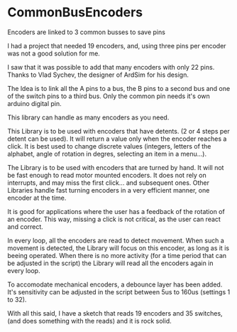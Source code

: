 # CommonBusEncoders
Encoders are linked to 3 common busses to save pins

I had a project that needed 19 encoders, and, using three pins per encoder was not a good solution for me.

I saw that it was possible to add that many encoders with only 22 pins. Thanks to Vlad Sychev, the designer of ArdSim for his design.

The ldea is to link all the A pins to a bus, the B pins to a second bus and one of the switch pins to a third bus. 
Only the common pin needs it's own arduino digital pin.

This library can handle as many encoders as you need. 

This Library is to be used with encoders that have detents. (2 or 4 steps per detent can be used). 
It will return a value only when the encoder reaches a click. 
It is best used to change discrete values (integers, letters of the alphabet, angle of rotation in degres, selecting an item in a menu...).

The Library is to be used with encoders that are turned by hand. It will not be fast enough to read motor mounted encoders. It does not rely on interrupts, and may miss the first click... and subsequent ones. Other Libraries handle fast turning encoders in a very efficient manner, one encoder at the time.

It is good for applications where the user has a feedback of the rotation of an encoder. This way, missing a click is not critical, as the user can react and correct.

In every loop, all the encoders are read to detect movement. When such a movement is detected, the Library will focus on this encoder, as long as it is beeing operated. When there is no more activity (for a time period that can be adjusted in the script) the Library will read all the encoders again in every loop.

To accomodate mechanical encoders, a debounce layer has been added. It's sensitivity can be adjusted in the script between 5us to 160us (settings 1 to 32).

With all this said, I have a sketch that reads 19 encoders and 35 switches, (and does something with the reads) and it is rock solid.

